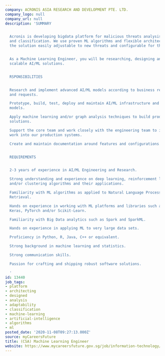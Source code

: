 ```yaml
---
company: ACRONIS ASIA RESEARCH AND DEVELOPMENT PTE. LTD.
company_logo: null
company_url: null
description: 'SUMMARY


  Acronis is developing bigdata platform for malicious threats analysis, detection
  and classification. We use proven ML algorithms and flexible architecture to make
  the solution easily adjustable to new threats and configurable for the end user.


  As a Machine Learning Engineer, you will be researching, designing and developing
  scalable AI/ML solutions.


  RSPONSIBILITIES


  Research and implement advanced AI/ML models according to business requirements
  and requests.

  Prototype, build, test, deploy and maintain AI/ML infrastructure and production
  models.

  Apply machine learning and/or graph analysis techniques to build production-level
  solutions.

  Support the core team and work closely with the engineering team to integrate your
  work into our production systems.

  Create and maintain documentation around features and configurations.


  REQUIREMENTS


  2-3 years of experience in AI/ML Engineering and Research.

  Strong understanding and experience on deep learning, reinforcement learning, classification
  and/or clustering algorithms and their applications.

  Familiarity with ML algorithms as applied to Natural Language Processing and Information
  Retrieval.

  Hands on experience in working with ML platforms and libraries such as TensorFlow,
  Keras, PyTorch and/or Scikit-Learn.

  Familiarity with Big Data analytics such as Spark and SparkML.

  Hands on experience in applying ML to very large data sets.

  Proficiency in Python, R, Java, C++ or equivalent.

  Strong background in machine learning and statistics.

  Strong communication skills.

  Passion for crafting and shipping robust software solutions.

  '
id: 13440
job_tags:
- platform
- architecting
- designed
- analysis
- adaptability
- classification
- machine-learning
- artificial-intelligence
- algorithms
- ml
posted_date: '2020-11-08T09:27:13.000Z'
source: myCareersFuture
title: (CSA) Machine Learning Engineer
website: https://www.mycareersfuture.gov.sg/job/information-technology/machine-learning-engineer-acronis-asia-research-development-bd5c672b6c4b55233456e5ac7d12d269
---
```

